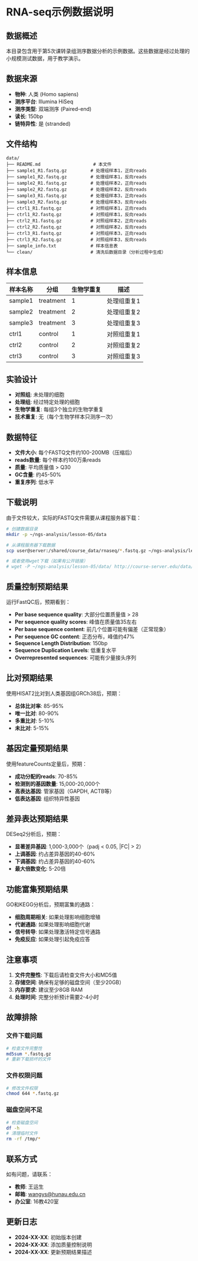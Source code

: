 # RNA-seq示例数据说明

## 数据概述

本目录包含用于第5次课转录组测序数据分析的示例数据。这些数据是经过处理的小规模测试数据，用于教学演示。

## 数据来源

- **物种**: 人类 (Homo sapiens)
- **测序平台**: Illumina HiSeq
- **测序类型**: 双端测序 (Paired-end)
- **读长**: 150bp
- **链特异性**: 是 (stranded)

## 文件结构

```
data/
├── README.md                    # 本文件
├── sample1_R1.fastq.gz         # 处理组样本1，正向reads
├── sample1_R2.fastq.gz         # 处理组样本1，反向reads
├── sample2_R1.fastq.gz         # 处理组样本2，正向reads
├── sample2_R2.fastq.gz         # 处理组样本2，反向reads
├── sample3_R1.fastq.gz         # 处理组样本3，正向reads
├── sample3_R2.fastq.gz         # 处理组样本3，反向reads
├── ctrl1_R1.fastq.gz           # 对照组样本1，正向reads
├── ctrl1_R2.fastq.gz           # 对照组样本1，反向reads
├── ctrl2_R1.fastq.gz           # 对照组样本2，正向reads
├── ctrl2_R2.fastq.gz           # 对照组样本2，反向reads
├── ctrl3_R1.fastq.gz           # 对照组样本3，正向reads
├── ctrl3_R2.fastq.gz           # 对照组样本3，反向reads
├── sample_info.txt             # 样本信息表
└── clean/                      # 清洗后数据目录（分析过程中生成）
```

## 样本信息

| 样本名称 | 分组 | 生物学重复 | 描述 |
|---------|------|-----------|------|
| sample1 | treatment | 1 | 处理组重复1 |
| sample2 | treatment | 2 | 处理组重复2 |
| sample3 | treatment | 3 | 处理组重复3 |
| ctrl1   | control   | 1 | 对照组重复1 |
| ctrl2   | control   | 2 | 对照组重复2 |
| ctrl3   | control   | 3 | 对照组重复3 |

## 实验设计

- **对照组**: 未处理的细胞
- **处理组**: 经过特定处理的细胞
- **生物学重复**: 每组3个独立的生物学重复
- **技术重复**: 无（每个生物学样本只测序一次）

## 数据特征

- **文件大小**: 每个FASTQ文件约100-200MB（压缩后）
- **reads数量**: 每个样本约100万条reads
- **质量**: 平均质量值 > Q30
- **GC含量**: 约45-50%
- **重复序列**: 低水平

## 下载说明

由于文件较大，实际的FASTQ文件需要从课程服务器下载：

```bash
# 创建数据目录
mkdir -p ~/ngs-analysis/lesson-05/data

# 从课程服务器下载数据
scp user@server:/shared/course_data/rnaseq/*.fastq.gz ~/ngs-analysis/lesson-05/data/

# 或者使用wget下载（如果有公开链接）
# wget -P ~/ngs-analysis/lesson-05/data/ http://course-server.edu/data/rnaseq/sample1_R1.fastq.gz
```

## 质量控制预期结果

运行FastQC后，预期看到：

- **Per base sequence quality**: 大部分位置质量值 > 28
- **Per sequence quality scores**: 峰值在质量值35左右
- **Per base sequence content**: 前几个位置可能有偏差（正常现象）
- **Per sequence GC content**: 正态分布，峰值约47%
- **Sequence Length Distribution**: 150bp
- **Sequence Duplication Levels**: 低重复水平
- **Overrepresented sequences**: 可能有少量接头序列

## 比对预期结果

使用HISAT2比对到人类基因组GRCh38后，预期：

- **总体比对率**: 85-95%
- **唯一比对**: 80-90%
- **多重比对**: 5-10%
- **未比对**: 5-15%

## 基因定量预期结果

使用featureCounts定量后，预期：

- **成功分配的reads**: 70-85%
- **检测到的基因数量**: 15,000-20,000个
- **高表达基因**: 管家基因（GAPDH, ACTB等）
- **低表达基因**: 组织特异性基因

## 差异表达预期结果

DESeq2分析后，预期：

- **显著差异基因**: 1,000-3,000个（padj < 0.05, |FC| > 2）
- **上调基因**: 约占差异基因的40-60%
- **下调基因**: 约占差异基因的40-60%
- **最大倍数变化**: 5-20倍

## 功能富集预期结果

GO和KEGG分析后，预期富集的通路：

- **细胞周期相关**: 如果处理影响细胞增殖
- **代谢通路**: 如果处理影响细胞代谢
- **信号转导**: 如果处理激活特定信号通路
- **免疫反应**: 如果处理引起免疫应答

## 注意事项

1. **文件完整性**: 下载后请检查文件大小和MD5值
2. **存储空间**: 确保有足够的磁盘空间（至少20GB）
3. **内存要求**: 建议至少8GB RAM
4. **处理时间**: 完整分析预计需要2-4小时

## 故障排除

### 文件下载问题
```bash
# 检查文件完整性
md5sum *.fastq.gz
# 重新下载损坏的文件
```

### 文件权限问题
```bash
# 修改文件权限
chmod 644 *.fastq.gz
```

### 磁盘空间不足
```bash
# 检查磁盘空间
df -h
# 清理临时文件
rm -rf /tmp/*
```

## 联系方式

如有问题，请联系：
- **教师**: 王运生
- **邮箱**: wangys@hunau.edu.cn
- **办公室**: 16教420室

## 更新日志

- **2024-XX-XX**: 初始版本创建
- **2024-XX-XX**: 添加质量控制说明
- **2024-XX-XX**: 更新预期结果描述